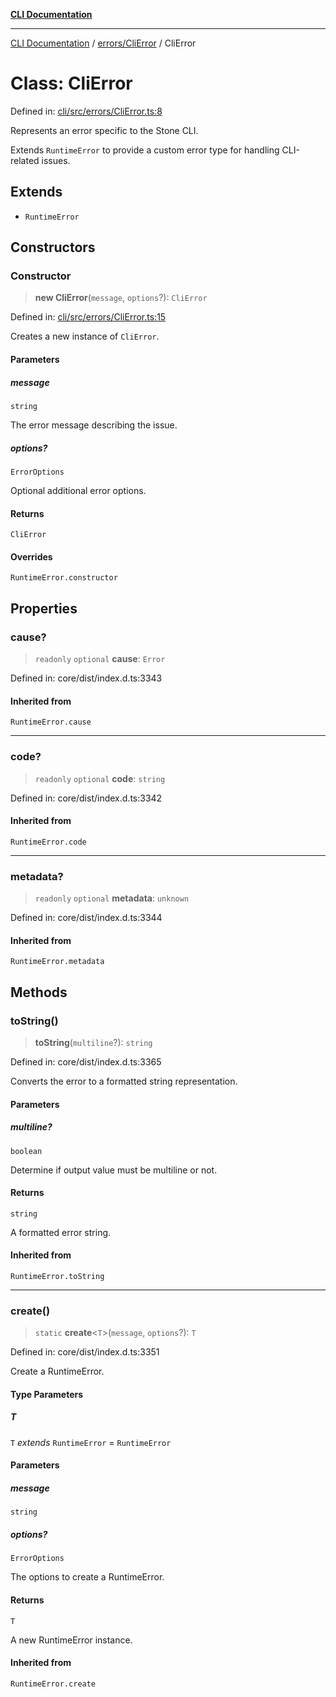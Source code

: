 [**CLI Documentation**](../../../README.md)

***

[CLI Documentation](../../../README.md) / [errors/CliError](../README.md) / CliError

# Class: CliError

Defined in: [cli/src/errors/CliError.ts:8](https://github.com/stonemjs/cli/blob/a8ddb59abbd77ddb2870c689c0c7e80297d24c5a/src/errors/CliError.ts#L8)

Represents an error specific to the Stone CLI.

Extends `RuntimeError` to provide a custom error type for handling CLI-related issues.

## Extends

- `RuntimeError`

## Constructors

### Constructor

> **new CliError**(`message`, `options`?): `CliError`

Defined in: [cli/src/errors/CliError.ts:15](https://github.com/stonemjs/cli/blob/a8ddb59abbd77ddb2870c689c0c7e80297d24c5a/src/errors/CliError.ts#L15)

Creates a new instance of `CliError`.

#### Parameters

##### message

`string`

The error message describing the issue.

##### options?

`ErrorOptions`

Optional additional error options.

#### Returns

`CliError`

#### Overrides

`RuntimeError.constructor`

## Properties

### cause?

> `readonly` `optional` **cause**: `Error`

Defined in: core/dist/index.d.ts:3343

#### Inherited from

`RuntimeError.cause`

***

### code?

> `readonly` `optional` **code**: `string`

Defined in: core/dist/index.d.ts:3342

#### Inherited from

`RuntimeError.code`

***

### metadata?

> `readonly` `optional` **metadata**: `unknown`

Defined in: core/dist/index.d.ts:3344

#### Inherited from

`RuntimeError.metadata`

## Methods

### toString()

> **toString**(`multiline`?): `string`

Defined in: core/dist/index.d.ts:3365

Converts the error to a formatted string representation.

#### Parameters

##### multiline?

`boolean`

Determine if output value must be multiline or not.

#### Returns

`string`

A formatted error string.

#### Inherited from

`RuntimeError.toString`

***

### create()

> `static` **create**\<`T`\>(`message`, `options`?): `T`

Defined in: core/dist/index.d.ts:3351

Create a RuntimeError.

#### Type Parameters

##### T

`T` *extends* `RuntimeError` = `RuntimeError`

#### Parameters

##### message

`string`

##### options?

`ErrorOptions`

The options to create a RuntimeError.

#### Returns

`T`

A new RuntimeError instance.

#### Inherited from

`RuntimeError.create`
